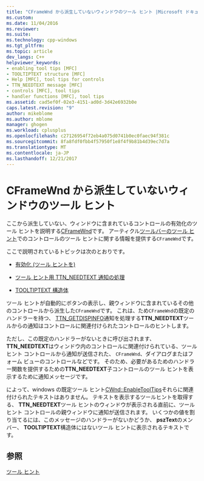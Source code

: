 ```yaml
---
title: "CFrameWnd から派生していないウィンドウのツール ヒント |Microsoft ドキュメント"
ms.custom: 
ms.date: 11/04/2016
ms.reviewer: 
ms.suite: 
ms.technology: cpp-windows
ms.tgt_pltfrm: 
ms.topic: article
dev_langs: C++
helpviewer_keywords:
- enabling tool tips [MFC]
- TOOLTIPTEXT structure [MFC]
- Help [MFC], tool tips for controls
- TTN_NEEDTEXT message [MFC]
- controls [MFC], tool tips
- handler functions [MFC], tool tips
ms.assetid: cad5ef0f-02e3-4151-ad0d-3d42e6932b0e
caps.latest.revision: "9"
author: mikeblome
ms.author: mblome
manager: ghogen
ms.workload: cplusplus
ms.openlocfilehash: c27126954f72eb4a075d0741b0ec0faec94f381c
ms.sourcegitcommit: 8fa8fdf0fbb4f57950f1e8f4f9b81b4d39ec7d7a
ms.translationtype: MT
ms.contentlocale: ja-JP
ms.lasthandoff: 12/21/2017
---
```

# <a name="tool-tips-in-windows-not-derived-from-cframewnd"></a>CFrameWnd から派生していないウィンドウのツール ヒント
ここから派生していない、ウィンドウに含まれているコントロールの有効化のツール ヒントを説明する[CFrameWnd](../mfc/reference/cframewnd-class.md)です。 アーティクル[ツールバーのツール ヒント](../mfc/toolbar-tool-tips.md)でのコントロールのツール ヒントに関する情報を提供する`CFrameWnd`です。  
  
 ここで説明されているトピックは次のとおりです。  
  
-   [有効化 (ツール ヒントを)](../mfc/enabling-tool-tips.md)  
  
-   [ツール ヒント用 TTN_NEEDTEXT 通知の処理](../mfc/handling-ttn-needtext-notification-for-tool-tips.md)  
  
-   [TOOLTIPTEXT 構造体](../mfc/tooltiptext-structure.md)  
  
 ツール ヒントが自動的にボタンの表示し、親ウィンドウに含まれているその他のコントロールから派生した`CFrameWnd`です。 これは、ため`CFrameWnd`の既定のハンドラーを持つ、 [TTN_GETDISPINFO](http://msdn.microsoft.com/library/windows/desktop/bb760269)通知を処理する**TTN_NEEDTEXT**ツールからの通知はコントロールに関連付けられたコントロールのヒントします。  
  
 ただし、この既定のハンドラーがないときに呼び出されます、 **TTN_NEEDTEXT**はウィンドウ内のコントロールに関連付けられている、ツール ヒント コントロールから通知が送信された、 `CFrameWnd`、ダイアログまたはフォーム ビューのコントロールなどです。 そのため、必要があるためのハンドラー関数を提供するための**TTN_NEEDTEXT**子コントロールのツール ヒントを表示するために通知メッセージです。  
  
 によって、windows の既定ツール ヒント[CWnd::EnableToolTips](../mfc/reference/cwnd-class.md#enabletooltips)それらに関連付けられたテキストはありません。 テキストを表示するツールヒントを取得する、 **TTN_NEEDTEXT**ツール ヒントのウィンドウが表示される直前に、ツール ヒント コントロールの親ウィンドウに通知が送信されます。 いくつかの値を割り当てるには、このメッセージのハンドラーがないかどうか、 **pszText**のメンバー、 **TOOLTIPTEXT**構造体にはないツール ヒントに表示されるテキストです。  
  
## <a name="see-also"></a>参照  
 [ツール ヒント](../mfc/tool-tips.md)

